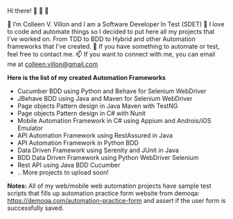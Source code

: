 Hi there! 👋 👋 👋  

👀 I’m Colleen V. Villon and I am a Software Developer In Test (SDET)
🌱 I love to code and automate things so I decided to put here all my projects that I've worked on. From TDD to BDD to Hybrid and other Automation frameworks that I've created.
💞️ If you have something to automate or test, feel free to contact me. 
📫 If you want to connect with me, you can email me at colleen.villon@gmail.com 

**Here is the list of my created Automation Frameworks**
- Cucumber BDD using Python and Behave for Selenium WebDriver
- JBehave BDD using Java and Maven for Selenium WebDriver
- Page objects Pattern design in Java Maven with TestNG
- Page objects Pattern design in C# with Nunit
- Mobile Automation Framework in C# using Appium and Androis/iOS Emulator
- API Automation Framework using RestAssured in Java
- API Automation Framework in Python BDD
- Data Driven Framework using Serenity and JUnit in Java
- BDD Data Driven Framework using Python WebDriver Selenium
- Rest API using Java BDD Cucumber
- .. More projects to upload soon!

**Notes:** All of my web/mobile web automation projects have sample test scripts that fills up automation practice form website from demoqa: https://demoqa.com/automation-practice-form and assert if the user form is successfully saved.




